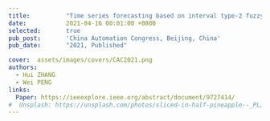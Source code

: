 ```yaml
---
title:          "Time series forecasting based on interval type-2 fuzzy logic system with PSO"
date:           2021-04-16 00:01:00 +0800
selected:       true
pub_post:       'China Automation Congress, Beijing, China'
pub_date:       "2021, Published"

cover:  assets/images/covers/CAC2021.png
authors:
  - Hui ZHANG
  - Wei PENG
links:
  Paper: https://ieeexplore.ieee.org/abstract/document/9727414/
#  Unsplash: https://unsplash.com/photos/sliced-in-half-pineapple--_PLJZmHZzk
---
```

